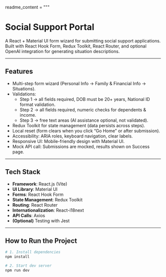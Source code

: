 

readme_content = """
# Social Support Portal

A React + Material UI form wizard for submitting social support applications. Built with React Hook Form, Redux Toolkit, React Router, and optional OpenAI integration for generating situation descriptions.

---

##  Features

- Multi-step form wizard (Personal Info → Family & Financial Info → Situations).
- Validations:
  - Step 1 → all fields required, DOB must be 20+ years, National ID format validation.
  - Step 2 → all fields required, numeric checks for dependents & income.
  - Step 3 → free text areas (AI assistance optional, not validated).
- Redux Toolkit for state management (data persists across steps).
- Local reset (form clears when you click “Go Home” or after submission).
- Accessibility: ARIA roles, keyboard navigation, clear labels.
- Responsive UI: Mobile-friendly design with Material UI.
- Mock API call: Submissions are mocked, results shown on Success page.

---

##  Tech Stack

- **Framework**: React.js (Vite)
- **UI Library**: Material UI
- **Forms**: React Hook Form
- **State Management**: Redux Toolkit
- **Routing**: React Router
- **Internationalization**: React-i18next
- **API Calls**: Axios
- **(Optional)** Testing with Jest

---

## How to Run the Project

```bash
# 1. Install dependencies
npm install

# 2. Start dev server
npm run dev
